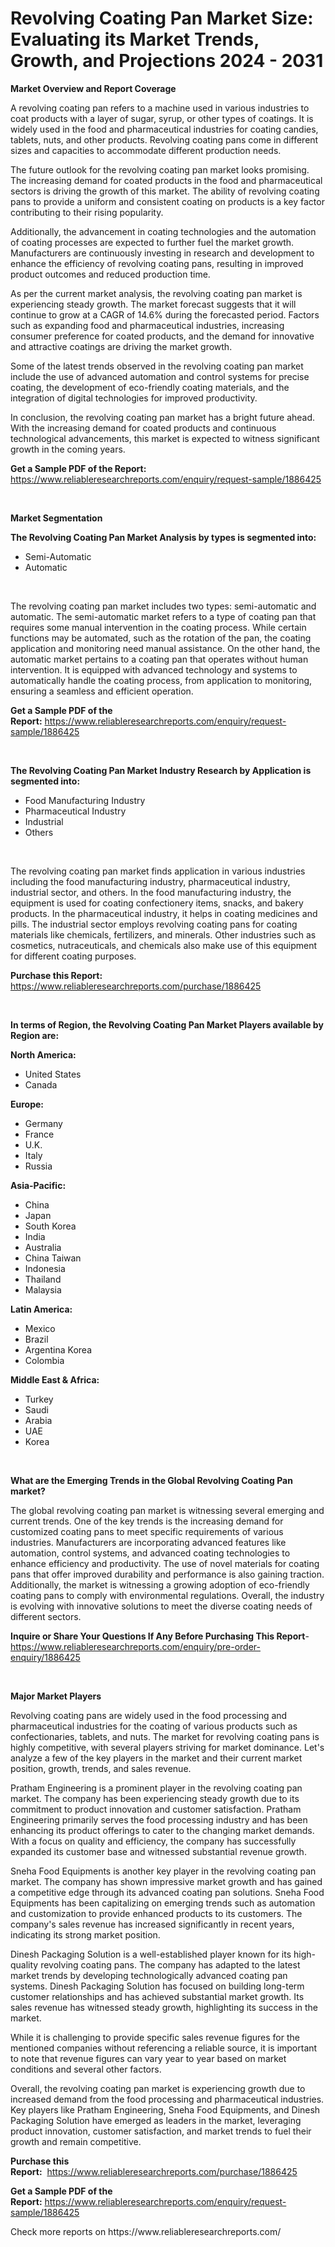 <p><h1>Revolving Coating Pan Market Size: Evaluating its Market Trends, Growth, and Projections 2024 - 2031</h1></p><p><strong>Market Overview and Report Coverage</strong></p>
<p><p>A revolving coating pan refers to a machine used in various industries to coat products with a layer of sugar, syrup, or other types of coatings. It is widely used in the food and pharmaceutical industries for coating candies, tablets, nuts, and other products. Revolving coating pans come in different sizes and capacities to accommodate different production needs.</p><p>The future outlook for the revolving coating pan market looks promising. The increasing demand for coated products in the food and pharmaceutical sectors is driving the growth of this market. The ability of revolving coating pans to provide a uniform and consistent coating on products is a key factor contributing to their rising popularity.</p><p>Additionally, the advancement in coating technologies and the automation of coating processes are expected to further fuel the market growth. Manufacturers are continuously investing in research and development to enhance the efficiency of revolving coating pans, resulting in improved product outcomes and reduced production time.</p><p>As per the current market analysis, the revolving coating pan market is experiencing steady growth. The market forecast suggests that it will continue to grow at a CAGR of 14.6% during the forecasted period. Factors such as expanding food and pharmaceutical industries, increasing consumer preference for coated products, and the demand for innovative and attractive coatings are driving the market growth.</p><p>Some of the latest trends observed in the revolving coating pan market include the use of advanced automation and control systems for precise coating, the development of eco-friendly coating materials, and the integration of digital technologies for improved productivity.</p><p>In conclusion, the revolving coating pan market has a bright future ahead. With the increasing demand for coated products and continuous technological advancements, this market is expected to witness significant growth in the coming years.</p></p>
<p><strong>Get a Sample PDF of the Report:</strong> <a href="https://www.reliableresearchreports.com/enquiry/request-sample/1886425">https://www.reliableresearchreports.com/enquiry/request-sample/1886425</a></p>
<p>&nbsp;</p>
<p><strong>Market Segmentation</strong></p>
<p><strong>The Revolving Coating Pan Market Analysis by types is segmented into:</strong></p>
<p><ul><li>Semi-Automatic</li><li>Automatic</li></ul></p>
<p>&nbsp;</p>
<p><p>The revolving coating pan market includes two types: semi-automatic and automatic. The semi-automatic market refers to a type of coating pan that requires some manual intervention in the coating process. While certain functions may be automated, such as the rotation of the pan, the coating application and monitoring need manual assistance. On the other hand, the automatic market pertains to a coating pan that operates without human intervention. It is equipped with advanced technology and systems to automatically handle the coating process, from application to monitoring, ensuring a seamless and efficient operation.</p></p>
<p><strong>Get a Sample PDF of the Report:</strong>&nbsp;<a href="https://www.reliableresearchreports.com/enquiry/request-sample/1886425">https://www.reliableresearchreports.com/enquiry/request-sample/1886425</a></p>
<p>&nbsp;</p>
<p><strong>The Revolving Coating Pan Market Industry Research by Application is segmented into:</strong></p>
<p><ul><li>Food Manufacturing Industry</li><li>Pharmaceutical Industry</li><li>Industrial</li><li>Others</li></ul></p>
<p>&nbsp;</p>
<p><p>The revolving coating pan market finds application in various industries including the food manufacturing industry, pharmaceutical industry, industrial sector, and others. In the food manufacturing industry, the equipment is used for coating confectionery items, snacks, and bakery products. In the pharmaceutical industry, it helps in coating medicines and pills. The industrial sector employs revolving coating pans for coating materials like chemicals, fertilizers, and minerals. Other industries such as cosmetics, nutraceuticals, and chemicals also make use of this equipment for different coating purposes.</p></p>
<p><strong>Purchase this Report:</strong>&nbsp; <a href="https://www.reliableresearchreports.com/purchase/1886425">https://www.reliableresearchreports.com/purchase/1886425</a></p>
<p>&nbsp;</p>
<p><strong>In terms of Region, the Revolving Coating Pan Market Players available by Region are:</strong></p>
<p>
    <p> <strong> North America: </strong>
        <ul>
            <li>United States</li>
            <li>Canada</li>
        </ul>
        </p> 
    <p> <strong> Europe: </strong>
        <ul>
            <li>Germany</li>
            <li>France</li>
            <li>U.K.</li>
            <li>Italy</li>
            <li>Russia</li>
        </ul>
        </p> 
    <p> <strong> Asia-Pacific: </strong>
        <ul>
            <li>China</li>
            <li>Japan</li>
            <li>South Korea</li>
            <li>India</li>
            <li>Australia</li>
            <li>China Taiwan</li>
            <li>Indonesia</li>
            <li>Thailand</li>
            <li>Malaysia</li>
        </ul>
        </p> 
    <p> <strong> Latin America: </strong>
        <ul>
            <li>Mexico</li>
            <li>Brazil</li>
            <li>Argentina Korea</li>
            <li>Colombia</li>
        </ul>
        </p> 
    <p> <strong> Middle East & Africa: </strong>
        <ul>
            <li>Turkey</li>
            <li>Saudi</li>
            <li>Arabia</li>
            <li>UAE</li>
            <li>Korea</li>
        </ul>
    </p>
    </p>
<p>&nbsp;</p>
<p><strong>What are the Emerging Trends in the Global Revolving Coating Pan market?</strong></p>
<p><p>The global revolving coating pan market is witnessing several emerging and current trends. One of the key trends is the increasing demand for customized coating pans to meet specific requirements of various industries. Manufacturers are incorporating advanced features like automation, control systems, and advanced coating technologies to enhance efficiency and productivity. The use of novel materials for coating pans that offer improved durability and performance is also gaining traction. Additionally, the market is witnessing a growing adoption of eco-friendly coating pans to comply with environmental regulations. Overall, the industry is evolving with innovative solutions to meet the diverse coating needs of different sectors.</p></p>
<p><strong>Inquire or Share Your Questions If Any Before Purchasing This Report</strong>- <a href="https://www.reliableresearchreports.com/enquiry/pre-order-enquiry/1886425">https://www.reliableresearchreports.com/enquiry/pre-order-enquiry/1886425</a></p>
<p>&nbsp;</p>
<p><strong>Major Market Players</strong></p>
<p><p>Revolving coating pans are widely used in the food processing and pharmaceutical industries for the coating of various products such as confectionaries, tablets, and nuts. The market for revolving coating pans is highly competitive, with several players striving for market dominance. Let's analyze a few of the key players in the market and their current market position, growth, trends, and sales revenue.</p><p>Pratham Engineering is a prominent player in the revolving coating pan market. The company has been experiencing steady growth due to its commitment to product innovation and customer satisfaction. Pratham Engineering primarily serves the food processing industry and has been enhancing its product offerings to cater to the changing market demands. With a focus on quality and efficiency, the company has successfully expanded its customer base and witnessed substantial revenue growth.</p><p>Sneha Food Equipments is another key player in the revolving coating pan market. The company has shown impressive market growth and has gained a competitive edge through its advanced coating pan solutions. Sneha Food Equipments has been capitalizing on emerging trends such as automation and customization to provide enhanced products to its customers. The company's sales revenue has increased significantly in recent years, indicating its strong market position.</p><p>Dinesh Packaging Solution is a well-established player known for its high-quality revolving coating pans. The company has adapted to the latest market trends by developing technologically advanced coating pan systems. Dinesh Packaging Solution has focused on building long-term customer relationships and has achieved substantial market growth. Its sales revenue has witnessed steady growth, highlighting its success in the market.</p><p>While it is challenging to provide specific sales revenue figures for the mentioned companies without referencing a reliable source, it is important to note that revenue figures can vary year to year based on market conditions and several other factors.</p><p>Overall, the revolving coating pan market is experiencing growth due to increased demand from the food processing and pharmaceutical industries. Key players like Pratham Engineering, Sneha Food Equipments, and Dinesh Packaging Solution have emerged as leaders in the market, leveraging product innovation, customer satisfaction, and market trends to fuel their growth and remain competitive.</p></p>
<p><strong>Purchase this Report:</strong>&nbsp;&nbsp;<a href="https://www.reliableresearchreports.com/purchase/1886425">https://www.reliableresearchreports.com/purchase/1886425</a></p>
<p></p>
<p><strong>Get a Sample PDF of the Report:</strong>&nbsp;<a href="https://www.reliableresearchreports.com/enquiry/request-sample/1886425">https://www.reliableresearchreports.com/enquiry/request-sample/1886425</a></p>
<p>Check more reports on https://www.reliableresearchreports.com/</p>
